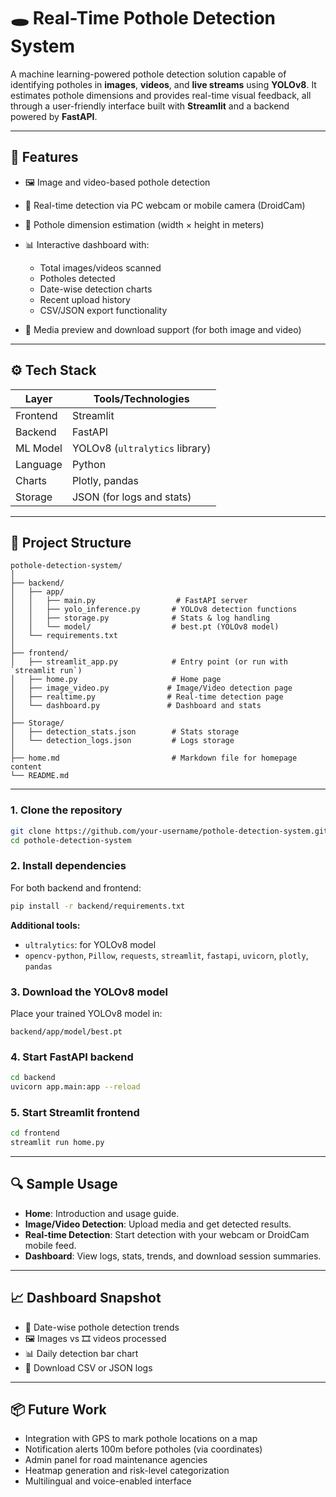 # 🕳️ Real-Time Pothole Detection System

A machine learning-powered pothole detection solution capable of identifying potholes in **images**, **videos**, and **live streams** using **YOLOv8**. It estimates pothole dimensions and provides real-time visual feedback, all through a user-friendly interface built with **Streamlit** and a backend powered by **FastAPI**.

---

## 📌 Features

* 🖼️ Image and video-based pothole detection
* 🔴 Real-time detection via PC webcam or mobile camera (DroidCam)
* 📏 Pothole dimension estimation (width × height in meters)
* 📊 Interactive dashboard with:

  * Total images/videos scanned
  * Potholes detected
  * Date-wise detection charts
  * Recent upload history
  * CSV/JSON export functionality
* 📁 Media preview and download support (for both image and video)

---

## ⚙️ Tech Stack

| Layer    | Tools/Technologies             |
| -------- | ------------------------------ |
| Frontend | Streamlit                      |
| Backend  | FastAPI                        |
| ML Model | YOLOv8 (`ultralytics` library) |
| Language | Python                         |
| Charts   | Plotly, pandas                 |
| Storage  | JSON (for logs and stats)      |

---

## 📂 Project Structure

```
pothole-detection-system/
│
├── backend/
│   ├── app/
│   │   ├── main.py                  # FastAPI server
│   │   ├── yolo_inference.py       # YOLOv8 detection functions
│   │   ├── storage.py              # Stats & log handling
│   │   └── model/                  # best.pt (YOLOv8 model)
│   └── requirements.txt
│
├── frontend/
│   ├── streamlit_app.py            # Entry point (or run with `streamlit run`)
│   ├── home.py                     # Home page
│   ├── image_video.py             # Image/Video detection page
│   ├── realtime.py                # Real-time detection page
│   └── dashboard.py               # Dashboard and stats
│
├── Storage/
│   ├── detection_stats.json        # Stats storage
│   └── detection_logs.json         # Logs storage
│
├── home.md                         # Markdown file for homepage content
└── README.md
```

---

### 1. Clone the repository

```bash
git clone https://github.com/your-username/pothole-detection-system.git
cd pothole-detection-system
```

### 2. Install dependencies

For both backend and frontend:

```bash
pip install -r backend/requirements.txt
```

**Additional tools:**

* `ultralytics`: for YOLOv8 model
* `opencv-python`, `Pillow`, `requests`, `streamlit`, `fastapi`, `uvicorn`, `plotly`, `pandas`

### 3. Download the YOLOv8 model

Place your trained YOLOv8 model in:

```
backend/app/model/best.pt
```

### 4. Start FastAPI backend

```bash
cd backend
uvicorn app.main:app --reload
```

### 5. Start Streamlit frontend

```bash
cd frontend
streamlit run home.py
```

---

## 🔍 Sample Usage

* **Home**: Introduction and usage guide.
* **Image/Video Detection**: Upload media and get detected results.
* **Real-time Detection**: Start detection with your webcam or DroidCam mobile feed.
* **Dashboard**: View logs, stats, trends, and download session summaries.

---

## 📈 Dashboard Snapshot

* 📅 Date-wise pothole detection trends
* 🖼️ Images vs 🎞️ videos processed
* 📊 Daily detection bar chart
* 💾 Download CSV or JSON logs

---

## 📦 Future Work

* Integration with GPS to mark pothole locations on a map
* Notification alerts 100m before potholes (via coordinates)
* Admin panel for road maintenance agencies
* Heatmap generation and risk-level categorization
* Multilingual and voice-enabled interface


